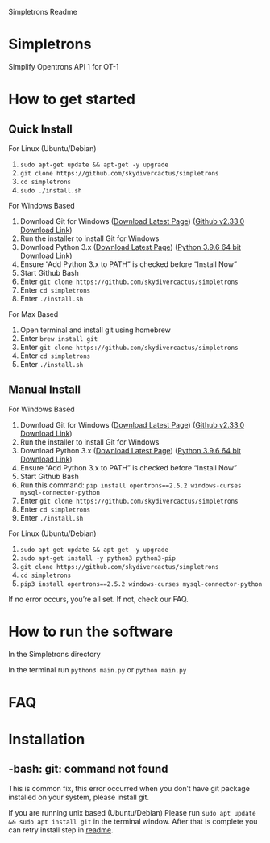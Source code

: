 Simpletrons Readme

# Simpletrons

Simplify Opentrons API 1 for OT-1

# How to get started

## Quick Install

For Linux (Ubuntu/Debian)
1. `sudo apt-get update && apt-get -y upgrade`
2. `git clone https://github.com/skydivercactus/simpletrons`
3. `cd simpletrons`
4. `sudo ./install.sh`

For Windows Based

1.  Download Git for Windows ([Download Latest Page](https://gitforwindows.org/)) ([Github v2.33.0 Download Link](https://github.com/git-for-windows/git/releases/download/v2.33.0.windows.2/Git-2.33.0.2-64-bit.exe))
2.  Run the installer to install Git for Windows
3.  Download Python 3.x ([Download Latest Page](https://www.python.org/downloads/windows/)) ([Python 3.9.6 64 bit Download Link](https://www.python.org/ftp/python/3.9.6/python-3.9.6-amd64.exe))
4.  Ensure “Add Python 3.x to PATH” is checked before “Install Now”
5.  Start Github Bash
6.  Enter `git clone https://github.com/skydivercactus/simpletrons`
7.  Enter `cd simpletrons`
8.  Enter `./install.sh`

For Max Based

1.  Open terminal and install git using homebrew 
2.  Enter `brew install git` 
3.  Enter `git clone https://github.com/skydivercactus/simpletrons`  
4.  Enter `cd simpletrons`
5.  Enter `./install.sh`




## Manual Install

For Windows Based

1.  Download Git for Windows ([Download Latest Page](https://gitforwindows.org/)) ([Github v2.33.0 Download Link](https://github.com/git-for-windows/git/releases/download/v2.33.0.windows.2/Git-2.33.0.2-64-bit.exe))
2.  Run the installer to install Git for Windows
3.  Download Python 3.x ([Download Latest Page](https://www.python.org/downloads/windows/)) ([Python 3.9.6 64 bit Download Link](https://www.python.org/ftp/python/3.9.6/python-3.9.6-amd64.exe))
4.  Ensure “Add Python 3.x to PATH” is checked before “Install Now”
5.  Start Github Bash
6.  Run this command: `pip install opentrons==2.5.2 windows-curses mysql-connector-python`
7.  Enter `git clone https://github.com/skydivercactus/simpletrons`
8.  Enter `cd simpletrons`
9.  Enter `./install.sh`

For Linux (Ubuntu/Debian)
1. `sudo apt-get update && apt-get -y upgrade`
2. `sudo apt-get install -y python3 python3-pip`
3. `git clone https://github.com/skydivercactus/simpletrons`
4. `cd simpletrons`
5. `pip3 install opentrons==2.5.2 windows-curses mysql-connector-python`




If no error occurs, you’re all set. If not, check our FAQ.


# How to run the software

In the Simpletrons directory

In the terminal run `python3 main.py` or `python main.py`

# FAQ

# Installation

## -bash: git: command not found

This is common fix, this error occurred when you don’t have git package installed on your system, please install git.

If you are running unix based (Ubuntu/Debian) Please run `sudo apt update && sudo apt install git` in the terminal window. After that is complete you can retry install step in [readme](https://github.com/skydivercactus/simpletrons/blob/master/README.md).